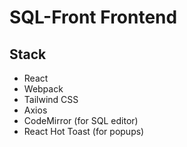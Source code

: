 # SQL-Front Frontend

## Stack
- React
- Webpack
- Tailwind CSS
- Axios
- CodeMirror (for SQL editor)
- React Hot Toast (for popups)